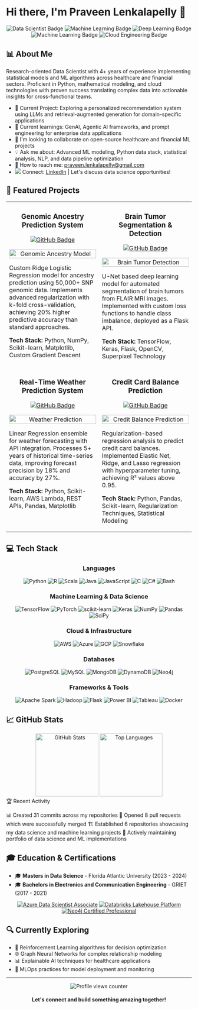 # Hi there, I'm Praveen Lenkalapelly 👋

<div align="center">
  <img src="https://img.shields.io/badge/-Data%20Scientist-2978B5?style=for-the-badge" alt="Data Scientist Badge"/>
  <img src="https://img.shields.io/badge/-Data%20Engineer-C45427?style=for-the-badge" alt="Machine Learning Badge"/>
  <img src="https://img.shields.io/badge/-AI%20Engineer-6F42C1?style=for-the-badge" alt="Deep Learning Badge"/>
  <img src="https://img.shields.io/badge/-Machine%20Learning%20Engineer-16A085?style=for-the-badge" alt="Machine Learning Badge"/>
  <img src="https://img.shields.io/badge/-Cloud%20Engineer-607D8B?style=for-the-badge" alt="Cloud Engineering Badge"/>
</div>

## 📊 About Me

Research-oriented Data Scientist with 4+ years of experience implementing statistical models and ML algorithms across healthcare and financial sectors. Proficient in Python, mathematical modeling, and cloud technologies with proven success translating complex data into actionable insights for cross-functional teams.

- 🔬 Current Project: Exploring a personalized recommendation system using LLMs and retrieval-augmented generation for domain-specific applications
- 🚀 Current learnings: GenAI, Agentic AI frameworks, and prompt engineering for enterprise data applications
- 🤝 I'm looking to collaborate on open-source healthcare and financial ML projects
- 💡 Ask me about: Advanced ML modeling, Python data stack, statistical analysis, NLP, and data pipeline optimization
- 📧 How to reach me: [praveen.lenkalapelly@gmail.com](mailto:praveen.lenkalapelly@gmail.com)
- <img src="https://img.shields.io/badge/LinkedIn-0077B5?style=for-the-badge&logo=linkedin&logoColor=white" /> Connect: [LinkedIn](https://www.linkedin.com/in/praveen-lenkalapelly/) | Let's discuss data science opportunities!

## 🚀 Featured Projects

<table>
  <tr>
    <td width="50%" valign="top">
      <h3 align="center">Genomic Ancestry Prediction System</h3>
      <div align="center">
        <a href="https://github.com/yourusername/genomic-ancestry-prediction" target="_blank">
          <img src="https://img.shields.io/badge/GitHub-View%20Code-blue?style=for-the-badge&logo=github" alt="GitHub Badge">
        </a>
      </div>
      <p align="center">
        <img src="https://raw.githubusercontent.com/yourusername/genomic-ancestry-prediction/main/images/ancestry_model.png" width="100%"  alt="Genomic Ancestry Model"/>
      </p>
      <p>
        Custom Ridge Logistic Regression model for ancestry prediction using 50,000+ SNP genomic data. Implements advanced regularization with k-fold cross-validation, achieving 20% higher predictive accuracy than standard approaches.
      </p>
      <p><strong>Tech Stack:</strong> Python, NumPy, Scikit-learn, Matplotlib, Custom Gradient Descent</p>
    </td>
    <td width="50%" valign="top">
      <h3 align="center">Brain Tumor Segmentation & Detection</h3>
      <div align="center">
        <a href="https://github.com/yourusername/brain-tumor-detection" target="_blank">
          <img src="https://img.shields.io/badge/GitHub-View%20Code-blue?style=for-the-badge&logo=github" alt="GitHub Badge">
        </a>
      </div>
      <p align="center">
        <img src="https://raw.githubusercontent.com/yourusername/brain-tumor-detection/main/images/tumor_segmentation.png" width="100%"  alt="Brain Tumor Detection"/>
      </p>
      <p>
        U-Net based deep learning model for automated segmentation of brain tumors from FLAIR MRI images. Implemented with custom loss functions to handle class imbalance, deployed as a Flask API.
      </p>
      <p><strong>Tech Stack:</strong> TensorFlow, Keras, Flask, OpenCV, Superpixel Technology</p>
    </td>
  </tr>
  <tr>
    <td width="50%" valign="top">
      <h3 align="center">Real-Time Weather Prediction System</h3>
      <div align="center">
        <a href="https://github.com/yourusername/weather-prediction" target="_blank">
          <img src="https://img.shields.io/badge/GitHub-View%20Code-blue?style=for-the-badge&logo=github" alt="GitHub Badge">
        </a>
      </div>
      <p align="center">
        <img src="https://raw.githubusercontent.com/yourusername/weather-prediction/main/images/weather_forecast.png" width="100%"  alt="Weather Prediction"/>
      </p>
      <p>
        Linear Regression ensemble for weather forecasting with API integration. Processes 5+ years of historical time-series data, improving forecast precision by 18% and accuracy by 27%.
      </p>
      <p><strong>Tech Stack:</strong> Python, Scikit-learn, AWS Lambda, REST APIs, Pandas, Matplotlib</p>
    </td>
    <td width="50%" valign="top">
      <h3 align="center">Credit Card Balance Prediction</h3>
      <div align="center">
        <a href="https://github.com/yourusername/credit-balance-prediction" target="_blank">
          <img src="https://img.shields.io/badge/GitHub-View%20Code-blue?style=for-the-badge&logo=github" alt="GitHub Badge">
        </a>
      </div>
      <p align="center">
        <img src="https://raw.githubusercontent.com/yourusername/credit-balance-prediction/main/images/credit_prediction.png" width="100%"  alt="Credit Balance Prediction"/>
      </p>
      <p>
        Regularization-based regression analysis to predict credit card balances. Implemented Elastic Net, Ridge, and Lasso regression with hyperparameter tuning, achieving R² values above 0.95.
      </p>
      <p><strong>Tech Stack:</strong> Python, Pandas, Scikit-learn, Regularization Techniques, Statistical Modeling</p>
    </td>
  </tr>
</table>

## 💻 Tech Stack

<div align="center">
  
### Languages
![Python](https://img.shields.io/badge/Python-3776AB?style=flat-square&logo=python&logoColor=white)
![R](https://img.shields.io/badge/R-276DC3?style=flat-square&logo=r&logoColor=white)
![Scala](https://img.shields.io/badge/Scala-DC322F?style=flat-square&logo=scala&logoColor=white)
![Java](https://img.shields.io/badge/Java-ED8B00?style=flat-square&logo=java&logoColor=white)
![JavaScript](https://img.shields.io/badge/JavaScript-F7DF1E?style=flat-square&logo=javascript&logoColor=black)
![C](https://img.shields.io/badge/C-00599C?style=flat-square&logo=c&logoColor=white)
![C#](https://img.shields.io/badge/C%23-239120?style=flat-square&logo=c-sharp&logoColor=white)
![Bash](https://img.shields.io/badge/Bash-4EAA25?style=flat-square&logo=gnu-bash&logoColor=white)

### Machine Learning & Data Science
![TensorFlow](https://img.shields.io/badge/TensorFlow-FF6F00?style=flat-square&logo=tensorflow&logoColor=white)
![PyTorch](https://img.shields.io/badge/PyTorch-EE4C2C?style=flat-square&logo=pytorch&logoColor=white)
![scikit-learn](https://img.shields.io/badge/scikit--learn-F7931E?style=flat-square&logo=scikit-learn&logoColor=white)
![Keras](https://img.shields.io/badge/Keras-D00000?style=flat-square&logo=keras&logoColor=white)
![NumPy](https://img.shields.io/badge/NumPy-013243?style=flat-square&logo=numpy&logoColor=white)
![Pandas](https://img.shields.io/badge/Pandas-150458?style=flat-square&logo=pandas&logoColor=white)
![SciPy](https://img.shields.io/badge/SciPy-8CAAE6?style=flat-square&logo=scipy&logoColor=white)

### Cloud & Infrastructure
![AWS](https://img.shields.io/badge/AWS-232F3E?style=flat-square&logo=amazon-aws&logoColor=white)
![Azure](https://img.shields.io/badge/Azure-0089D6?style=flat-square&logo=microsoft-azure&logoColor=white)
![GCP](https://img.shields.io/badge/GCP-4285F4?style=flat-square&logo=google-cloud&logoColor=white)
![Snowflake](https://img.shields.io/badge/Snowflake-29B5E8?style=flat-square&logo=snowflake&logoColor=white)

### Databases
![PostgreSQL](https://img.shields.io/badge/PostgreSQL-336791?style=flat-square&logo=postgresql&logoColor=white)
![MySQL](https://img.shields.io/badge/MySQL-4479A1?style=flat-square&logo=mysql&logoColor=white)
![MongoDB](https://img.shields.io/badge/MongoDB-47A248?style=flat-square&logo=mongodb&logoColor=white)
![DynamoDB](https://img.shields.io/badge/DynamoDB-4053D6?style=flat-square&logo=amazon-dynamodb&logoColor=white)
![Neo4j](https://img.shields.io/badge/Neo4j-008CC1?style=flat-square&logo=neo4j&logoColor=white)

### Frameworks & Tools
![Apache Spark](https://img.shields.io/badge/Apache%20Spark-E25A1C?style=flat-square&logo=apache-spark&logoColor=white)
![Hadoop](https://img.shields.io/badge/Hadoop-66CCFF?style=flat-square&logo=apache-hadoop&logoColor=black)
![Flask](https://img.shields.io/badge/Flask-000000?style=flat-square&logo=flask&logoColor=white)
![Power BI](https://img.shields.io/badge/Power%20BI-F2C811?style=flat-square&logo=power-bi&logoColor=black)
![Tableau](https://img.shields.io/badge/Tableau-E97627?style=flat-square&logo=tableau&logoColor=white)
![Docker](https://img.shields.io/badge/Docker-2496ED?style=flat-square&logo=docker&logoColor=white)

</div>

## 📈 GitHub Stats

<div align="center">
  <img src="https://github-readme-stats.vercel.app/api?username=lenkalapellypraveen&show_icons=true&theme=radical&count_private=true" alt="GitHub Stats" height="170">
  <img src="https://github-readme-stats.vercel.app/api/top-langs/?username=lenkalapellypraveen&layout=compact&theme=radical" alt="Top Languages" height="170">
</div>
🏆 Recent Activity

📊 Created 31 commits across my repositories
🔄 Opened 8 pull requests which were successfully merged
🏗️ Established 6 repositories showcasing my data science and machine learning projects
💼 Actively maintaining portfolio of data science and ML implementations

## 🎓 Education & Certifications

- 🎓 **Masters in Data Science** - Florida Atlantic University (2023 - 2024)
- 🎓 **Bachelors in Electronics and Communication Engineering** - GRIET (2017 - 2021)

<div align="center">
  
  [![Azure Data Scientist Associate](https://img.shields.io/badge/Microsoft-Azure%20Data%20Scientist%20Associate-0078D4?style=for-the-badge&logo=microsoft-azure&logoColor=white)](https://www.credential.net/)
  [![Databricks Lakehouse Platform](https://img.shields.io/badge/Databricks-Lakehouse%20Platform-FF3621?style=for-the-badge&logo=databricks&logoColor=white)](https://www.credential.net/)
  [![Neo4j Certified Professional](https://img.shields.io/badge/Neo4j-Certified%20Professional-008CC1?style=for-the-badge&logo=neo4j&logoColor=white)](https://www.credential.net/)
  
</div>

## 🔍 Currently Exploring

- 🧠 Reinforcement Learning algorithms for decision optimization
- 🌐 Graph Neural Networks for complex relationship modeling
- 📊 Explainable AI techniques for healthcare applications
- 🔄 MLOps practices for model deployment and monitoring

---

<div align="center">
  <img src="https://komarev.com/ghpvc/?username=yourusername&style=flat-square&color=blue" alt="Profile views counter"/>
  <h4>Let's connect and build something amazing together!</h4>
</div>
